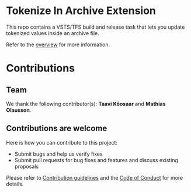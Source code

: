 # Tokenize In Archive Extension
This repo contains a VSTS/TFS build and release task that lets you update tokenized values inside an archive file. 

Refer to the [overview](/src/Docs/overview.md) for more information.

# Contributions #

## Team ##

We thank the following contributor(s): **Taavi Kõosaar** and **Mathias Olausson**.

## Contributions are welcome ##

Here is how you can contribute to this project:  

- Submit bugs and help us verify fixes  
- Submit pull requests for bug fixes and features and discuss existing proposals   

Please refer to [Contribution guidelines](src/Docs/CONTRIBUTING.md) and the [Code of Conduct](src/Docs/CODE_OF_CONDUCT.md) for more details.
